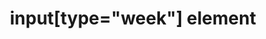 ---
{
  "title": "input[type=\"week\"] element",
  "description": "",
  "category": "html",
  "keywords": "input[type=\"week\"] element",
  "last_test_date": "2018-07-21",
  "test_results_url": "https://a11ysupport.io/tech/html/input(type-week)_element",
  "test_url": "https://a11ysupport.io/tech/html/input(type-week)_element",
  "notes_by_num": {
    "1": "Didn't convey its name",
    "2": "Didn't convey its role",
    "3": "Didn't allow data entry",
    "4": "Didn't support the date picker widget and native controls",
    "5": "Basic html week input test: unable to change the value without using the date picker widget",
    "6": "Didn't provide shortcuts to jump to this role"
  },
  "stats": {
    "dragon_win": {
      "chrome": {
        "77": "u #1 #2 #3 #4"
      }
    },
    "jaws": {
      "chrome": {
        "85": "a"
      },
      "ie": {
        "11": "y"
      },
      "firefox": {
        "80": "y"
      }
    },
    "narrator": {
      "edge": {
        "85": "a #5"
      }
    },
    "nvda": {
      "chrome": {
        "85": "a"
      },
      "firefox": {
        "80": "y"
      }
    },
    "talkback": {
      "and_chr": {
        "85": "a"
      }
    },
    "va_and": {
      "and_chr": {
        "77": "y"
      }
    },
    "vo_ios": {
      "ios_saf": {
        "14.0": "a #1 #2 #6 #4"
      }
    },
    "vo_macos": {
      "safari": {
        "14.0": "a"
      }
    },
    "orca": {
      "firefox": {
        "80": "a"
      }
    },
    "vc_ios": {
      "ios_saf": {
        "13.1": "y"
      }
    },
    "vc_macos": {
      "safari": {
        "13.0.2": "y"
      }
    },
    "wsr": {
      "chrome": {
        "77": "a #3"
      }
    }
  },
  "links": {
    "WHATWG HTML spec for input[type=\"week\"]": "https://html.spec.whatwg.org/multipage/input.html#week-state-(type=week)",
    "HTML AAM for the input[type=\"week\"]": "https://w3c.github.io/html-aam/#el-input-week"
  }
}
---